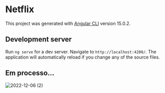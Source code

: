# Netflix

This project was generated with [Angular CLI](https://github.com/angular/angular-cli) version 15.0.2.

## Development server

Run `ng serve` for a dev server. Navigate to `http://localhost:4200/`. The application will automatically reload if you change any of the source files.

## Em processo...

![2022-12-06 (2)](https://user-images.githubusercontent.com/94052079/205975765-de36d02f-0acb-4b5d-af8b-e08e80fc1a1f.png)
